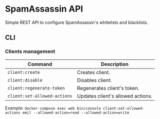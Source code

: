 SpamAssassin API
==============
Simple REST API to configure SpamAssassin's whitelists and blacklists.

## CLI
### Clients management
| Command                      | Description |
| ---------------------------- | ------------|
| `client:create`              | Creates client. |                     
| `client:disable`             | Disables client. |                   
| `client:regenerate-token`    | Regenerates client's token. |
| `client:set-allowed-actions` | Updates client's allowed actions. |

Example:
`docker-compose exec web bin/console client:set-allowed-actions emil --allowed-action=read --allowed-action=write`

